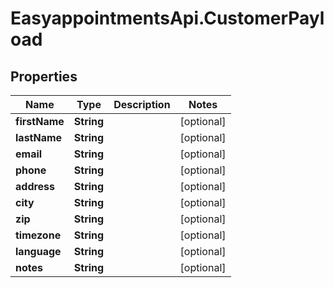 # EasyappointmentsApi.CustomerPayload

## Properties
Name | Type | Description | Notes
------------ | ------------- | ------------- | -------------
**firstName** | **String** |  | [optional] 
**lastName** | **String** |  | [optional] 
**email** | **String** |  | [optional] 
**phone** | **String** |  | [optional] 
**address** | **String** |  | [optional] 
**city** | **String** |  | [optional] 
**zip** | **String** |  | [optional] 
**timezone** | **String** |  | [optional] 
**language** | **String** |  | [optional] 
**notes** | **String** |  | [optional] 
